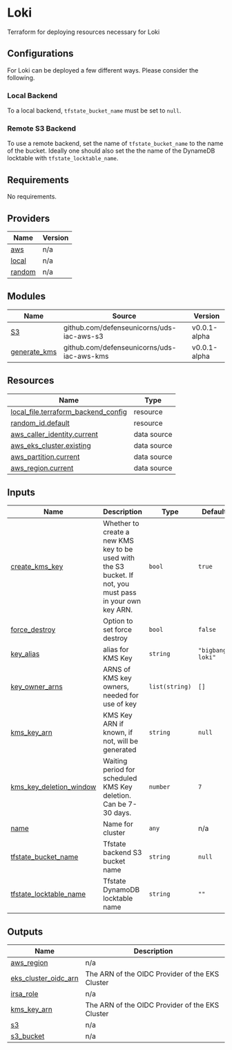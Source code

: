 # Loki 

Terraform for deploying resources necessary for Loki

## Configurations 

For Loki can be deployed a few different ways. Please consider the following.

### Local Backend
To a local backend, `tfstate_bucket_name` must be set to `null`.

### Remote S3 Backend
To use a remote backend, set the name of `tfstate_bucket_name` to the name of the bucket. Ideally one should also set the the name of the DynameDB locktable with `tfstate_locktable_name`.

<!-- BEGIN_TF_DOCS -->
## Requirements

No requirements.

## Providers

| Name | Version |
|------|---------|
| <a name="provider_aws"></a> [aws](#provider\_aws) | n/a |
| <a name="provider_local"></a> [local](#provider\_local) | n/a |
| <a name="provider_random"></a> [random](#provider\_random) | n/a |

## Modules

| Name | Source | Version |
|------|--------|---------|
| <a name="module_S3"></a> [S3](#module\_S3) | github.com/defenseunicorns/uds-iac-aws-s3 | v0.0.1-alpha |
| <a name="module_generate_kms"></a> [generate\_kms](#module\_generate\_kms) | github.com/defenseunicorns/uds-iac-aws-kms | v0.0.1-alpha |

## Resources

| Name | Type |
|------|------|
| [local_file.terraform_backend_config](https://registry.terraform.io/providers/hashicorp/local/latest/docs/resources/file) | resource |
| [random_id.default](https://registry.terraform.io/providers/hashicorp/random/latest/docs/resources/id) | resource |
| [aws_caller_identity.current](https://registry.terraform.io/providers/hashicorp/aws/latest/docs/data-sources/caller_identity) | data source |
| [aws_eks_cluster.existing](https://registry.terraform.io/providers/hashicorp/aws/latest/docs/data-sources/eks_cluster) | data source |
| [aws_partition.current](https://registry.terraform.io/providers/hashicorp/aws/latest/docs/data-sources/partition) | data source |
| [aws_region.current](https://registry.terraform.io/providers/hashicorp/aws/latest/docs/data-sources/region) | data source |

## Inputs

| Name | Description | Type | Default | Required |
|------|-------------|------|---------|:--------:|
| <a name="input_create_kms_key"></a> [create\_kms\_key](#input\_create\_kms\_key) | Whether to create a new KMS key to be used with the S3 bucket.  If not, you must pass in your own key ARN. | `bool` | `true` | no |
| <a name="input_force_destroy"></a> [force\_destroy](#input\_force\_destroy) | Option to set force destroy | `bool` | `false` | no |
| <a name="input_key_alias"></a> [key\_alias](#input\_key\_alias) | alias for KMS Key | `string` | `"bigbang-loki"` | no |
| <a name="input_key_owner_arns"></a> [key\_owner\_arns](#input\_key\_owner\_arns) | ARNS of KMS key owners, needed for use of key | `list(string)` | `[]` | no |
| <a name="input_kms_key_arn"></a> [kms\_key\_arn](#input\_kms\_key\_arn) | KMS Key ARN if known, if not, will be generated | `string` | `null` | no |
| <a name="input_kms_key_deletion_window"></a> [kms\_key\_deletion\_window](#input\_kms\_key\_deletion\_window) | Waiting period for scheduled KMS Key deletion. Can be 7-30 days. | `number` | `7` | no |
| <a name="input_name"></a> [name](#input\_name) | Name for cluster | `any` | n/a | yes |
| <a name="input_tfstate_bucket_name"></a> [tfstate\_bucket\_name](#input\_tfstate\_bucket\_name) | Tfstate backend S3 bucket name | `string` | `null` | no |
| <a name="input_tfstate_locktable_name"></a> [tfstate\_locktable\_name](#input\_tfstate\_locktable\_name) | Tfstate DynamoDB locktable name | `string` | `""` | no |

## Outputs

| Name | Description |
|------|-------------|
| <a name="output_aws_region"></a> [aws\_region](#output\_aws\_region) | n/a |
| <a name="output_eks_cluster_oidc_arn"></a> [eks\_cluster\_oidc\_arn](#output\_eks\_cluster\_oidc\_arn) | The ARN of the OIDC Provider of the EKS Cluster |
| <a name="output_irsa_role"></a> [irsa\_role](#output\_irsa\_role) | n/a |
| <a name="output_kms_key_arn"></a> [kms\_key\_arn](#output\_kms\_key\_arn) | The ARN of the OIDC Provider of the EKS Cluster |
| <a name="output_s3"></a> [s3](#output\_s3) | n/a |
| <a name="output_s3_bucket"></a> [s3\_bucket](#output\_s3\_bucket) | n/a |
<!-- END_TF_DOCS -->
